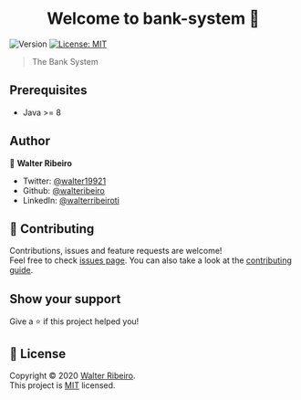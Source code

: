 <h1 align="center">Welcome to bank-system 👋</h1>
<p>
  <img alt="Version" src="https://img.shields.io/badge/version-1.0-blue.svg?cacheSeconds=2592000" />
  <a href="#" target="_blank">
    <img alt="License: MIT" src="https://img.shields.io/badge/License-MIT-yellow.svg" />
  </a>
</p>

> The Bank System

## Prerequisites

- Java >= 8

## Author

👤 **Walter Ribeiro**

* Twitter: [@walter19921](https://twitter.com/walter19921)
* Github: [@walteribeiro](https://github.com/walteribeiro)
* LinkedIn: [@walterribeiroti](https://linkedin.com/in/walterribeiroti)

## 🤝 Contributing

Contributions, issues and feature requests are welcome!<br />Feel free to check [issues page](https://github.com/walteribeiro/angular-notifications/issues). You can also take a look at the [contributing guide](https://github.com/walteribeiro/angular-notifications/blob/master/CONTRIBUTING.md).

## Show your support

Give a ⭐️ if this project helped you!

## 📝 License

Copyright © 2020 [Walter Ribeiro](https://github.com/walteribeiro).<br />
This project is [MIT](https://github.com/walteribeiro/angular-notifications/blob/master/LICENSE) licensed.